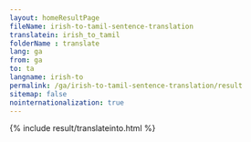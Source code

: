 ```yaml
---
layout: homeResultPage
fileName: irish-to-tamil-sentence-translation
translatein: irish_to_tamil
folderName : translate
lang: ga
from: ga
to: ta
langname: irish-to
permalink: /ga/irish-to-tamil-sentence-translation/result
sitemap: false
nointernationalization: true
---
```

{% include result/translateinto.html %}

<script src="/js/result/translation.js" data-foldername="{{page.folderName}}" data-lang="{{page.lang}}"></script>
